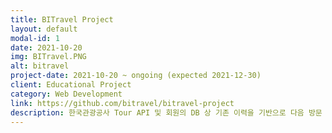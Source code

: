 ```yaml
---
title: BITravel Project
layout: default
modal-id: 1
date: 2021-10-20
img: BITravel.PNG
alt: bitravel
project-date: 2021-10-20 ~ ongoing (expected 2021-12-30)
client: Educational Project
category: Web Development
link: https://github.com/bitravel/bitravel-project
description: 한국관광공사 Tour API 및 회원의 DB 상 기존 이력을 기반으로 다음 방문 여행지 및 관련 정보를 추천하는 사이트입니다.<br>추천 기능을 구현하기 위한 데이터는 회원 가입 시 수집한 정보 및 선호도 설문, 그리고 꾸준히 새로운 후기를 작성하며 누적된 여행지 방문 이력 등을 사용하고 있습니다.
---
```

